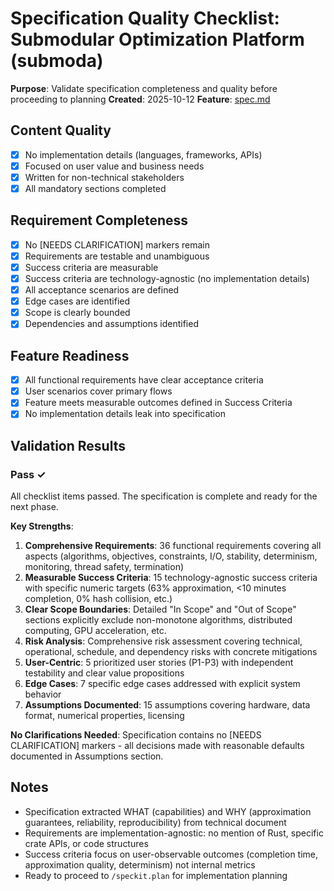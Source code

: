 # Specification Quality Checklist: Submodular Optimization Platform (submoda)

**Purpose**: Validate specification completeness and quality before proceeding to planning
**Created**: 2025-10-12
**Feature**: [spec.md](../spec.md)

## Content Quality

- [x] No implementation details (languages, frameworks, APIs)
- [x] Focused on user value and business needs
- [x] Written for non-technical stakeholders
- [x] All mandatory sections completed

## Requirement Completeness

- [x] No [NEEDS CLARIFICATION] markers remain
- [x] Requirements are testable and unambiguous
- [x] Success criteria are measurable
- [x] Success criteria are technology-agnostic (no implementation details)
- [x] All acceptance scenarios are defined
- [x] Edge cases are identified
- [x] Scope is clearly bounded
- [x] Dependencies and assumptions identified

## Feature Readiness

- [x] All functional requirements have clear acceptance criteria
- [x] User scenarios cover primary flows
- [x] Feature meets measurable outcomes defined in Success Criteria
- [x] No implementation details leak into specification

## Validation Results

### Pass ✓

All checklist items passed. The specification is complete and ready for the next phase.

**Key Strengths**:

1. **Comprehensive Requirements**: 36 functional requirements covering all aspects (algorithms, objectives, constraints, I/O, stability, determinism, monitoring, thread safety, termination)
2. **Measurable Success Criteria**: 15 technology-agnostic success criteria with specific numeric targets (63% approximation, <10 minutes completion, 0% hash collision, etc.)
3. **Clear Scope Boundaries**: Detailed "In Scope" and "Out of Scope" sections explicitly exclude non-monotone algorithms, distributed computing, GPU acceleration, etc.
4. **Risk Analysis**: Comprehensive risk assessment covering technical, operational, schedule, and dependency risks with concrete mitigations
5. **User-Centric**: 5 prioritized user stories (P1-P3) with independent testability and clear value propositions
6. **Edge Cases**: 7 specific edge cases addressed with explicit system behavior
7. **Assumptions Documented**: 15 assumptions covering hardware, data format, numerical properties, licensing

**No Clarifications Needed**: Specification contains no [NEEDS CLARIFICATION] markers - all decisions made with reasonable defaults documented in Assumptions section.

## Notes

- Specification extracted WHAT (capabilities) and WHY (approximation guarantees, reliability, reproducibility) from technical document
- Requirements are implementation-agnostic: no mention of Rust, specific crate APIs, or code structures
- Success criteria focus on user-observable outcomes (completion time, approximation quality, determinism) not internal metrics
- Ready to proceed to `/speckit.plan` for implementation planning
